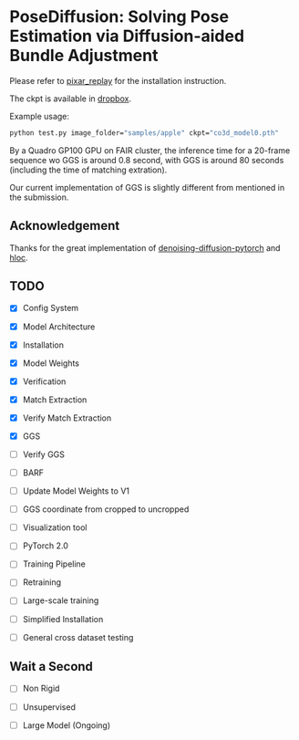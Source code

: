 # PoseDiffusion: Solving Pose Estimation via Diffusion-aided Bundle Adjustment

Please refer to [pixar_replay](https://github.com/fairinternal/pixar_replay) for the installation instruction.

The ckpt is available in [dropbox](https://www.dropbox.com/s/unsgup5yu2pmusk/co3d_model0.pth?dl=0).

Example usage:

```.bash
python test.py image_folder="samples/apple" ckpt="co3d_model0.pth"
```

By a Quadro GP100 GPU on FAIR cluster, the inference time for a 20-frame sequence wo GGS is around 0.8 second, with GGS is around 80 seconds (including the time of matching extration).

Our current implementation of GGS is slightly different from mentioned in the submission.

## Acknowledgement

Thanks for the great implementation of [denoising-diffusion-pytorch](https://github.com/lucidrains/denoising-diffusion-pytorch) and [hloc](https://github.com/cvg/Hierarchical-Localization).


## TODO

- [x] Config System
- [x] Model Architecture
- [x] Installation
- [x] Model Weights
- [x] Verification
- [x] Match Extraction  
- [x] Verify Match Extraction  
- [x] GGS
- [ ] Verify GGS
- [ ] BARF
- [ ] Update Model Weights to V1
- [ ] GGS coordinate from cropped to uncropped
- [ ] Visualization tool
- [ ] PyTorch 2.0
- [ ] Training Pipeline
- [ ] Retraining
- [ ] Large-scale training
- [ ] Simplified Installation
- [ ] General cross dataset testing




## Wait a Second
- [ ] Non Rigid
- [ ] Unsupervised
- [ ] Large Model (Ongoing)










